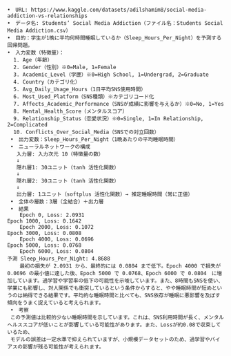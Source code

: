 	•　URL: https://www.kaggle.com/datasets/adilshamim8/social-media-addiction-vs-relationships
	•　データ名: Students’ Social Media Addiction（ファイル名：Students Social Media Addiction.csv）
 	•　目的：学生が1晩に平均何時間睡眠しているか（Sleep_Hours_Per_Night）を予測する回帰問題。
  	•　入力変数（特徴量）：
      1. Age（年齢）
      2. Gender（性別）※0=Male, 1=Female
      3. Academic_Level（学歴）※0=High School, 1=Undergrad, 2=Graduate
      4. Country（カテゴリ化）
      5. Avg_Daily_Usage_Hours（1日平均SNS使用時間）
      6. Most_Used_Platform（SNS種類）※カテゴリコード化
      7. Affects_Academic_Performance（SNSが成績に影響を与えるか）※0=No, 1=Yes
      8. Mental_Health_Score（メンタルスコア）
      9. Relationship_Status（恋愛状況）※0=Single, 1=In Relationship, 2=Complicated
      10. Conflicts_Over_Social_Media（SNSでの対立回数）
     •　出力変数：Sleep_Hours_Per_Night（1晩あたりの平均睡眠時間）
     •　ニューラルネットワークの構成
       入力層: 入力次元 10（特徴量の数）
       ↓
       隠れ層1: 30ユニット（tanh 活性化関数）
       ↓
       隠れ層2: 30ユニット（tanh 活性化関数）
       ↓
       出力層: 1ユニット（softplus 活性化関数）→ 推定睡眠時間（常に正値）
     •　全体の層数：3層（全結合）＋出力層
     •　結果
        Epoch 0, Loss: 2.0931
	Epoch 1000, Loss: 0.1642
        Epoch 2000, Loss: 0.1072
	Epoch 3000, Loss: 0.0808
        Epoch 4000, Loss: 0.0696
	Epoch 5000, Loss: 0.0768
        Epoch 6000, Loss: 0.0804
	予測 Sleep_Hours_Per_Night: 4.8688
        最初の損失が 2.0931 から、最終的には 0.0804 まで低下。Epoch 4000 で損失が 0.0696 の最小値に達した後、Epoch 5000 で 0.0768、Epoch 6000 で 0.0804　に増加しています。過学習や学習率の低下の可能性を示唆しています。また、8時間もSNSを使い、学業にも影響し、対人関係でも衝突しているという条件からすると、やや睡眠時間が短めというのは納得できる結果です。平均的な睡眠時間と比べても、SNS依存が睡眠に悪影響を及ぼす傾向をうまく捉えていると考えられます。
     •　考察
     この予測値は比較的少ない睡眠時間を示しています。これは、SNS利用時間が長く、メンタルヘルススコアが低いことが影響している可能性があります。また、Lossが約0.08で収束しているため、
     モデルの誤差は一定水準で抑えられていますが、小規模データセットのため、過学習やバイアスの影響が残る可能性が考えられます。

     
